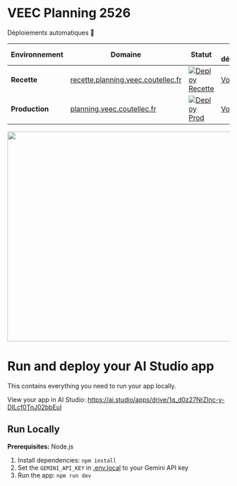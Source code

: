 # VEEC Planning 2526

Déploiements automatiques 🚀

| Environnement | Domaine | Statut | Dernier déploiement |
|---------------|---------|--------|----------------------|
| **Recette**   | [recette.planning.veec.coutellec.fr](https://recette.planning.veec.coutellec.fr) | [![Deploy Recette](https://github.com/LCOUTELLEC/VEEC_Planning2526/actions/workflows/deploy-recette.yml/badge.svg?branch=recette)](https://github.com/LCOUTELLEC/VEEC_Planning2526/actions/workflows/deploy-recette.yml) | [Voir la date](./LAST_DEPLOY_RECETTE.md) |
| **Production**| [planning.veec.coutellec.fr](https://planning.veec.coutellec.fr) | [![Deploy Prod](https://github.com/LCOUTELLEC/VEEC_Planning2526/actions/workflows/deploy.yml/badge.svg?branch=main)](https://github.com/LCOUTELLEC/VEEC_Planning2526/actions/workflows/deploy.yml) | [Voir la date](./LAST_DEPLOY_PROD.md) |

<div align="center">
<img width="1200" height="475" alt="GHBanner" src="https://github.com/user-attachments/assets/0aa67016-6eaf-458a-adb2-6e31a0763ed6" />
</div>

# Run and deploy your AI Studio app

This contains everything you need to run your app locally.

View your app in AI Studio: https://ai.studio/apps/drive/1q_d0z27NrZInc-y-DlLcf0TnJ02bbEuI

## Run Locally

**Prerequisites:**  Node.js

1. Install dependencies:
   `npm install`
2. Set the `GEMINI_API_KEY` in [.env.local](.env.local) to your Gemini API key
3. Run the app:
   `npm run dev`

